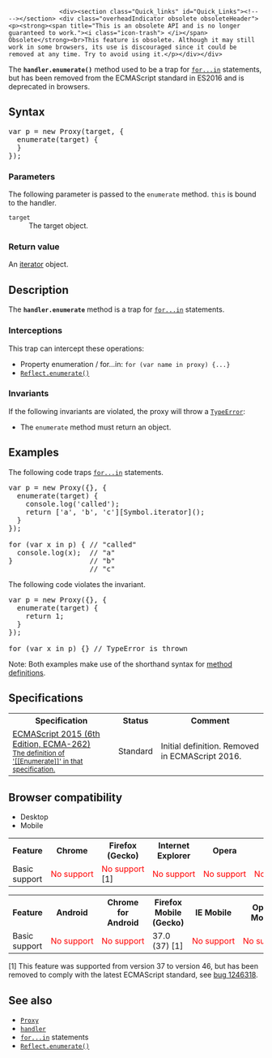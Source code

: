 
                
                  <div><section class="Quick_links" id="Quick_Links"><!-- --></section> <div class="overheadIndicator obsolete obsoleteHeader"><p><strong><span title="This is an obsolete API and is no longer guaranteed to work."><i class="icon-trash"> </i></span> Obsolete</strong><br>This feature is obsolete. Although it may still work in some browsers, its use is discouraged since it could be removed at any time. Try to avoid using it.</p></div></div>

<p>The <strong><code>handler.enumerate()</code></strong> method used to be a trap for <a href="/en-US/docs/Web/JavaScript/Reference/Statements/for...in" title="The for...in statement iterates over the enumerable properties of an object, in arbitrary order. For each distinct property, statements can be executed."><code>for...in</code></a> statements, but has been removed from the ECMAScript standard in ES2016 and is deprecated in browsers.</p>

<h2 id="Syntax">Syntax</h2>

<pre class="brush: js">var p = new Proxy(target, {
  enumerate(target) {
  }
});
</pre>

<h3 id="Parameters">Parameters</h3>

<p>The following parameter is passed to the <code>enumerate</code> method. <code>this</code> is bound to the handler.</p>

<dl>
 <dt><code>target</code></dt>
 <dd>The target object.</dd>
</dl>

<h3 id="Return_value">Return value</h3>

<p>An <a href="/en-US/docs/Web/JavaScript/Guide/The_Iterator_protocol">iterator</a> object.</p>

<h2 id="Description">Description</h2>

<p>The <code><strong>handler.enumerate</strong></code> method is a trap for <a href="/en-US/docs/Web/JavaScript/Reference/Statements/for...in" title="The for...in statement iterates over the enumerable properties of an object, in arbitrary order. For each distinct property, statements can be executed."><code>for...in</code></a> statements.</p>

<h3 id="Interceptions">Interceptions</h3>

<p>This trap can intercept these operations:</p>

<ul>
 <li>Property enumeration / for...in: <code>for (var name in proxy) {...}</code></li>
 <li><a href="/en-US/docs/Web/JavaScript/Reference/Global_Objects/Reflect/enumerate" title="The static Reflect.enumerate() method used to return an iterator with the enumerable own and inherited properties of the target object, but has been removed in ECMAScript 2016 and is deprecated in browsers."><code>Reflect.enumerate()</code></a></li>
</ul>

<h3 id="Invariants">Invariants</h3>

<p>If the following invariants are violated, the proxy will throw a <a href="/en-US/docs/Web/JavaScript/Reference/Global_Objects/TypeError" title="The TypeError object represents an error when a value is not of the expected type."><code>TypeError</code></a>:</p>

<ul>
 <li>The <code>enumerate</code> method must return an object.</li>
</ul>

<h2 id="Examples">Examples</h2>

<p>The following code traps <a href="/en-US/docs/Web/JavaScript/Reference/Statements/for...in" title="The for...in statement iterates over the enumerable properties of an object, in arbitrary order. For each distinct property, statements can be executed."><code>for...in</code></a> statements.</p>

<pre class="brush: js">var p = new Proxy({}, {
  enumerate(target) {
    console.log(&apos;called&apos;);
    return [&apos;a&apos;, &apos;b&apos;, &apos;c&apos;][Symbol.iterator]();
  }
});

for (var x in p) { // &quot;called&quot;
  console.log(x);  // &quot;a&quot;
}                  // &quot;b&quot;
                   // &quot;c&quot;
</pre>

<p>The following code violates the invariant.</p>

<pre class="brush: js">var p = new Proxy({}, {
  enumerate(target) {
    return 1;
  }
});

for (var x in p) {} // TypeError is thrown
</pre>

<p>Note: Both examples make use of the shorthand syntax for <a href="/en-US/docs/Web/JavaScript/Reference/Functions/Method_definitions">method definitions</a>.</p>

<h2 id="Specifications">Specifications</h2>

<table class="standard-table">
 <tbody>
  <tr>
   <th scope="col">Specification</th>
   <th scope="col">Status</th>
   <th scope="col">Comment</th>
  </tr>
  <tr>
   <td><a href="http://www.ecma-international.org/ecma-262/6.0/#sec-proxy-object-internal-methods-and-internal-slots-enumerate" class="external" lang="en" hreflang="en">ECMAScript 2015 (6th Edition, ECMA-262)<br><small lang="en-US">The definition of &apos;[[Enumerate]]&apos; in that specification.</small></a></td>
   <td><span class="spec-Standard">Standard</span></td>
   <td>Initial definition. Removed in ECMAScript 2016.</td>
  </tr>
 </tbody>
</table>

<h2 id="Browser_compatibility">Browser compatibility</h2>

<div><div class="htab">
    <a name="AutoCompatibilityTable" id="AutoCompatibilityTable"></a>
    <ul>
        <li class="selected"><a>Desktop</a></li>
        <li><a>Mobile</a></li>
    </ul>
</div></div>

<div id="compat-desktop">
<table class="compat-table">
 <tbody>
  <tr>
   <th>Feature</th>
   <th>Chrome</th>
   <th>Firefox (Gecko)</th>
   <th>Internet Explorer</th>
   <th>Opera</th>
   <th>Safari</th>
  </tr>
  <tr>
   <td>Basic support</td>
   <td><span style="color: #f00;">No&#xA0;support</span></td>
   <td><span style="color: #f00;">No&#xA0;support</span> [1]</td>
   <td><span style="color: #f00;">No&#xA0;support</span></td>
   <td><span style="color: #f00;">No&#xA0;support</span></td>
   <td><span style="color: #f00;">No&#xA0;support</span></td>
  </tr>
 </tbody>
</table>
</div>

<div id="compat-mobile">
<table class="compat-table">
 <tbody>
  <tr>
   <th>Feature</th>
   <th>Android</th>
   <th>Chrome for Android</th>
   <th>Firefox Mobile (Gecko)</th>
   <th>IE Mobile</th>
   <th>Opera Mobile</th>
   <th>Safari Mobile</th>
  </tr>
  <tr>
   <td>Basic support</td>
   <td><span style="color: #f00;">No&#xA0;support</span></td>
   <td><span style="color: #f00;">No&#xA0;support</span></td>
   <td>37.0 (37) [1]</td>
   <td><span style="color: #f00;">No&#xA0;support</span></td>
   <td><span style="color: #f00;">No&#xA0;support</span></td>
   <td><span style="color: #f00;">No&#xA0;support</span></td>
  </tr>
 </tbody>
</table>
</div>

<p>[1] This feature was supported from version 37 to version 46, but has been removed to comply with the latest ECMAScript standard, see <a href="https://bugzilla.mozilla.org/show_bug.cgi?id=1246318" class="external" title="FIXED: Remove [[Enumerate]] and associated reflective capabilities">bug&#xA0;1246318</a>.</p>

<h2 id="See_also">See also</h2>

<ul>
 <li><a href="/en-US/docs/Web/JavaScript/Reference/Global_Objects/Proxy" title="The Proxy object is used to define custom behavior for fundamental operations (e.g. property lookup, assignment, enumeration, function invocation, etc)."><code>Proxy</code></a></li>
 <li><a href="/en-US/docs/Web/JavaScript/Reference/Global_Objects/Proxy/handler" title="The proxy&apos;s handler object is a placeholder object which contains traps for proxies."><code>handler</code></a></li>
 <li><a href="/en-US/docs/Web/JavaScript/Reference/Statements/for...in" title="The for...in statement iterates over the enumerable properties of an object, in arbitrary order. For each distinct property, statements can be executed."><code>for...in</code></a> statements</li>
 <li><a href="/en-US/docs/Web/JavaScript/Reference/Global_Objects/Reflect/enumerate" title="The static Reflect.enumerate() method used to return an iterator with the enumerable own and inherited properties of the target object, but has been removed in ECMAScript 2016 and is deprecated in browsers."><code>Reflect.enumerate()</code></a></li>
</ul>
                
              